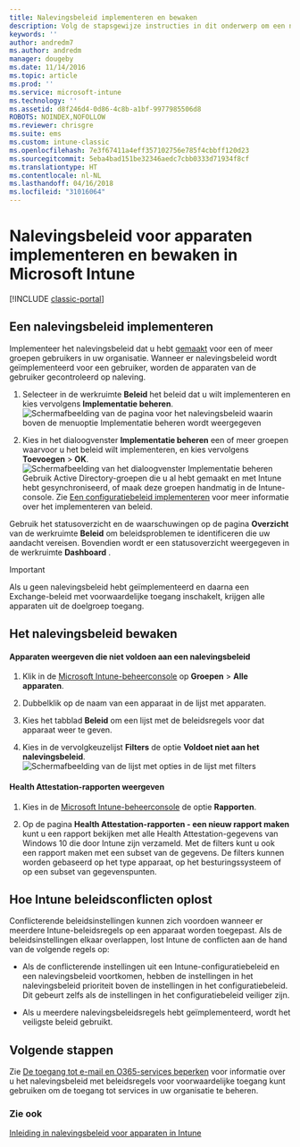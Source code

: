 ```yaml
---
title: Nalevingsbeleid implementeren en bewaken
description: Volg de stapsgewijze instructies in dit onderwerp om een nalevingsbeleid voor apparaten te implementeren en te bewaken.
keywords: ''
author: andredm7
ms.author: andredm
manager: dougeby
ms.date: 11/14/2016
ms.topic: article
ms.prod: ''
ms.service: microsoft-intune
ms.technology: ''
ms.assetid: d8f246d4-0d86-4c8b-a1bf-9977985506d8
ROBOTS: NOINDEX,NOFOLLOW
ms.reviewer: chrisgre
ms.suite: ems
ms.custom: intune-classic
ms.openlocfilehash: 7e3f67411a4eff357102756e785f4cbbff120d23
ms.sourcegitcommit: 5eba4bad151be32346aedc7cbb0333d71934f8cf
ms.translationtype: HT
ms.contentlocale: nl-NL
ms.lasthandoff: 04/16/2018
ms.locfileid: "31016064"
---
```

# <a name="deploy-and-monitor-a-device-compliance-policy-in-microsoft-intune"></a>Nalevingsbeleid voor apparaten implementeren en bewaken in Microsoft Intune

[!INCLUDE [classic-portal](../includes/classic-portal.md)]

## <a name="deploy-a-compliance-policy"></a>Een nalevingsbeleid implementeren
Implementeer het nalevingsbeleid dat u hebt [gemaakt](create-a-device-compliance-policy-in-microsoft-intune.md) voor een of meer groepen gebruikers in uw organisatie. Wanneer er nalevingsbeleid wordt geïmplementeerd voor een gebruiker, worden de apparaten van de gebruiker gecontroleerd op naleving.

1.  Selecteer in de werkruimte **Beleid** het beleid dat u wilt implementeren en kies vervolgens **Implementatie beheren**.
![Schermafbeelding van de pagina voor het nalevingsbeleid waarin boven de menuoptie Implementatie beheren wordt weergegeven](./media/intune-sa-3c-deploy-compliance-policy2.png)

2.  Kies in het dialoogvenster **Implementatie beheren** een of meer groepen waarvoor u het beleid wilt implementeren, en kies vervolgens **Toevoegen** > **OK**.
![Schermafbeelding van het dialoogvenster Implementatie beheren](./media/intune-sa-3d-deploy-compliance-policy3-Manage.png) Gebruik Active Directory-groepen die u al hebt gemaakt en met Intune hebt gesynchroniseerd, of maak deze groepen handmatig in de Intune-console. Zie [Een configuratiebeleid implementeren](manage-settings-and-features-on-your-devices-with-microsoft-intune-policies.md) voor meer informatie over het implementeren van beleid.

Gebruik het statusoverzicht en de waarschuwingen op de pagina **Overzicht** van de werkruimte **Beleid** om beleidsproblemen te identificeren die uw aandacht vereisen. Bovendien wordt er een statusoverzicht weergegeven in de werkruimte **Dashboard** .

> [!IMPORTANT]
> Als u geen nalevingsbeleid hebt geïmplementeerd en daarna een Exchange-beleid met voorwaardelijke toegang inschakelt, krijgen alle apparaten uit de doelgroep toegang.

## <a name="monitor-the-compliance-policy"></a>Het nalevingsbeleid bewaken

#### <a name="to-view-devices-that-do-not-conform-to-a-compliance-policy"></a>Apparaten weergeven die niet voldoen aan een nalevingsbeleid

1.  Klik in de [Microsoft Intune-beheerconsole](https://manage.microsoft.com) op **Groepen** > **Alle apparaten**.

2.  Dubbelklik op de naam van een apparaat in de lijst met apparaten.

3.  Kies het tabblad **Beleid** om een lijst met de beleidsregels voor dat apparaat weer te geven.

4.  Kies in de vervolgkeuzelijst **Filters** de optie **Voldoet niet aan het nalevingsbeleid**.
![Schermafbeelding van de lijst met opties in de lijst met filters](./media/intune-sa-3e-view-device-noncompliance.png)

#### <a name="to-view-the-health-attestation-reports"></a>Health Attestation-rapporten weergeven

1.  Kies in de [Microsoft Intune-beheerconsole](https://manage.microsoft.com) de optie **Rapporten**.

2.  Op de pagina **Health Attestation-rapporten - een nieuw rapport maken** kunt u een rapport bekijken met alle Health Attestation-gegevens van Windows 10 die door Intune zijn verzameld. Met de filters kunt u ook een rapport maken met een subset van de gegevens. De filters kunnen worden gebaseerd op het type apparaat, op het besturingssysteem of op een subset van gegevenspunten.

## <a name="how-intune-resolves-policy-conflicts"></a>Hoe Intune beleidsconflicten oplost
Conflicterende beleidsinstellingen kunnen zich voordoen wanneer er meerdere Intune-beleidsregels op een apparaat worden toegepast. Als de beleidsinstellingen elkaar overlappen, lost Intune de conflicten aan de hand van de volgende regels op:

-   Als de conflicterende instellingen uit een Intune-configuratiebeleid en een nalevingsbeleid voortkomen, hebben de instellingen in het nalevingsbeleid prioriteit boven de instellingen in het configuratiebeleid. Dit gebeurt zelfs als de instellingen in het configuratiebeleid veiliger zijn.

-   Als u meerdere nalevingsbeleidsregels hebt geïmplementeerd, wordt het veiligste beleid gebruikt.

## <a name="next-steps"></a>Volgende stappen
Zie [De toegang tot e-mail en O365-services beperken](restrict-access-to-email-and-o365-services-with-microsoft-intune.md) voor informatie over u het nalevingsbeleid met beleidsregels voor voorwaardelijke toegang kunt gebruiken om de toegang tot services in uw organisatie te beheren.


### <a name="see-also"></a>Zie ook
[Inleiding in nalevingsbeleid voor apparaten in Intune](introduction-to-device-compliance-policies-in-microsoft-intune.md)
